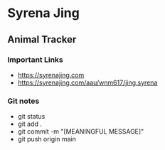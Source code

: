 # Syrena Jing

## Animal Tracker

### Important Links

- https://syrenajing.com
- https://syrenajing.com/aau/wnm617/jing.syrena

### Git notes
- git status
- git add .
- git commit -m "[MEANINGFUL MESSAGE]"
- git push origin main